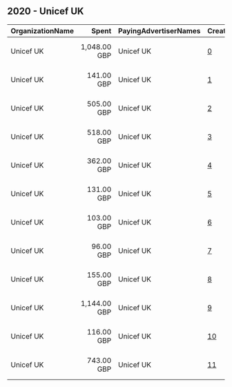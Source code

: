 ## 2020 - Unicef UK 
|OrganizationName|Spent|PayingAdvertiserNames|CreativeUrls|Impressions|Genders|AgeBrackets|CountryCodes|BillingAddresses|CandidateBallotInformation|
|:---|---:|:---|:---|---:|:---|:---|:---|:---|:---|
|Unicef UK|1,048.00 GBP|Unicef UK|[0](https://www.snap.com/political-ads/asset/49c402b768c5efb322a8be86f19316c55eee791602836677e2ebdcea15947f5a?mediaType=mp4)|765,671||18+|united kingdom|"1 Westfield Avenue,London,E20 1HZ,GB"||
|Unicef UK|141.00 GBP|Unicef UK|[1](https://www.snap.com/political-ads/asset/45110ee6c78717ae6a81bb8dc666e8e2fe65d0c9c5e7db01490de8ce057b0acb?mediaType=mp4)|89,186||18+|united kingdom|"1 Westfield Avenue,London,E20 1HZ,GB"||
|Unicef UK|505.00 GBP|Unicef UK|[2](https://www.snap.com/political-ads/asset/a3aa78a0e66bbd10df805ad6ddd85107a4cae17f93fbb81fa6a542d274763460?mediaType=mp4)|347,342||18+|united kingdom|"1 Westfield Avenue,London,E20 1HZ,GB"||
|Unicef UK|518.00 GBP|Unicef UK|[3](https://www.snap.com/political-ads/asset/70baeec876dd0449136e331c3cb061487e8843ecac79030f0e9a46bf62cfe33f?mediaType=mp4)|343,969||18+|united kingdom|"1 Westfield Avenue,London,E20 1HZ,GB"||
|Unicef UK|362.00 GBP|Unicef UK|[4](https://www.snap.com/political-ads/asset/c796f354c13618ef991fd16c4c6a8d0a5dd5eb644f68a37abd95c8395ad42e42?mediaType=mp4)|244,974||18+|united kingdom|"1 Westfield Avenue,London,E20 1HZ,GB"||
|Unicef UK|131.00 GBP|Unicef UK|[5](https://www.snap.com/political-ads/asset/6de09e0f0bf3967fc95a1cb1d14de651a7a8d692dd704ce2cbd04132bd5df546?mediaType=mp4)|82,186||18+|united kingdom|"1 Westfield Avenue,London,E20 1HZ,GB"||
|Unicef UK|103.00 GBP|Unicef UK|[6](https://www.snap.com/political-ads/asset/1004875bcacb135604afa973fd955c80c63426611658f5e4a9a2ca6504cc03dc?mediaType=mp4)|51,173||18+|united kingdom|"1 Westfield Avenue,London,E20 1HZ,GB"||
|Unicef UK|96.00 GBP|Unicef UK|[7](https://www.snap.com/political-ads/asset/83b62056606fee6d1d4f027d4994ec1ad469328b51aadcc8fac3133b321e86b3?mediaType=mp4)|82,107||18+|united kingdom|"1 Westfield Avenue,London,E20 1HZ,GB"||
|Unicef UK|155.00 GBP|Unicef UK|[8](https://www.snap.com/political-ads/asset/77431a2c7ff502e71d01f26ae6e923a0b96d0d9a8dcc3149960c3b206c4f24e0?mediaType=mp4)|103,425||18+|united kingdom|"1 Westfield Avenue,London,E20 1HZ,GB"||
|Unicef UK|1,144.00 GBP|Unicef UK|[9](https://www.snap.com/political-ads/asset/86f79057b7d300b12c5af11fc86610bf9c2f277c5cdf5545fb9bb6d314df3bab?mediaType=mp4)|681,778||18+|united kingdom|"1 Westfield Avenue,London,E20 1HZ,GB"||
|Unicef UK|116.00 GBP|Unicef UK|[10](https://www.snap.com/political-ads/asset/a2473306f7d8a288ac5a3d546f3e1cae29b337b3a246d75fe40b07135fcda560?mediaType=mp4)|76,588||18+|united kingdom|"1 Westfield Avenue,London,E20 1HZ,GB"||
|Unicef UK|743.00 GBP|Unicef UK|[11](https://www.snap.com/political-ads/asset/152788bb0f769d1d1d87810269b24d0b75a31b18f68120b7df3b8979d53a8144?mediaType=mp4)|556,516||18+|united kingdom|"1 Westfield Avenue,London,E20 1HZ,GB"||
